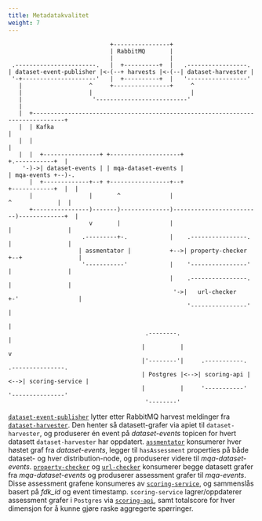 ```yaml
---
title: Metadatakvalitet
weight: 7
---
```


```goat
                             +----------------+
                             | RabbitMQ       |
                             |                |
 .-----------------------.   |  +----------+  |   .-----------------.
| dataset-event-publisher |<-(--+ harvests |<-(--| dataset-harvester |
 '-+---------------------'   |  +----------+  |   '-----------------'
   |                   ^     +----------------+     ^
   |                   |                            |
   |                    '--------------------------'
   |
   |  +-------------------------------------------------------------------------------+
   |  | Kafka                                                                         |
   |  |                                                                               |
   |  |  +----------------+ +--------------------+                    +.-----------+  |
    '-)->| dataset-events | | mqa-dataset-events |                    | mqa-events +--)-.
      |  +-------------+--+ +-----------------+--+                    +------------+  |  |
      |                |       ^              |                         ^             |  |
      +----------------)-------)--------------)-------------------------)-------------+  |
                       v       |              |                         |                |
                     .---------+-.            |    .----------------.   |                |
                    | assmentator |           +-->| property-checker +--+                |
                     '-----------'            |    '----------------'   |                |
                                              |    .----------------.   |                |
                                               '->|   url-checker    +-'                 |
                                                   '----------------'                    |
                                                                                         |
                                       .--------.                                        |
                                      |          |                                       v
                                      |'--------'|     .-----------.      .---------------.
                                      | Postgres |<-->| scoring-api |<-->| scoring-service |
                                      |          |     '-----------'      '---------------'
                                       '--------'

```

[`dataset-event-publisher`](https://github.com/Informasjonsforvaltning/fdk-dataset-event-publisher)
lytter etter RabbitMQ harvest meldinger fra
[`dataset-harvester`](https://github.com/Informasjonsforvaltning/fdk-dataset-harvester).
Den henter så datasett-grafer via apiet til `dataset-harvester`,
og produserer én event på _dataset-events_ topicen for hvert datasett `dataset-harvester` har oppdatert.
[`assmentator`](https://github.com/Informasjonsforvaltning/fdk-mqa-assmentator)
konsumerer hver høstet graf fra _dataset-events_,
legger til `hasAssessment` properties på både dataset- og hver distribution-node,
og produserer videre til _mqa-dataset-events_.
[`property-checker`](https://github.com/Informasjonsforvaltning/fdk-mqa-property-checker) og
[`url-checker`](https://github.com/Informasjonsforvaltning/fdk-mqa-url-checker)
konsumerer begge datasett grafer fra _mqa-dataset-events_
og produserer assessment grafer til _mqa-events_.
Disse assessment grafene konsumeres av
[`scoring-service`](https://github.com/Informasjonsforvaltning/fdk-mqa-scoring-service),
og sammenslås basert på _fdk_id_ og event timestamp.
`scoring-service` lagrer/oppdaterer assessment grafer i `Postgres` via
[`scoring-api`](https://github.com/Informasjonsforvaltning/fdk-mqa-scoring-api),
samt totalscore for hver dimensjon for å kunne gjøre raske aggregerte spørringer.
